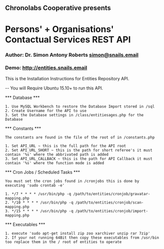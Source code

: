 ## Chronolabs Cooperative presents

# Persons' + Organisations' Contactual Services REST API

### Author: Dr. Simon Antony Roberts <simon@snails.email>

### Demo: http://entities.snails.email 

This is the Installation Instructions for Entities Repository API. 

 -- You will Require Ubuntu 15.10+ to run this API.

*** Database ***

 	1. Use MySQL Workbench to restore the Database Import stored in /sql
 	2. Create Username for the API to use
 	3. Set the Database settings in /class/entitiesages.php for the Database
 
 *** Constants ***
 
 	The constants are found in the file of the root of in /constants.php
 
  	1. Set API_URL ~ this is the full path for the API root
  	2. Set API_URL_SHORT ~ this is the path for short referee's it must contain '%s' where the abbrivated path is added
  	3. Set API_URL_CALLBACK ~ this is the path for API Callback it must contain '%s' where the function mode is added
  	
  	
 *** Cron Jobs / Scheduled Tasks ***
 
 	You must set the cron jobs found in /cronjobs this is done by executing 'sudo crontab -e'
 
  	1. */7 * * * * /usr/bin/php -q /path/to/entities/cronjob/gravatar-mapping.php
  	2. */10 * * * * /usr/bin/php -q /path/to/entities/cronjob/scan-mapping.php
  	3. */15 * * * * /usr/bin/php -q /path/to/entities/cronjob/import-mapping.php
  	
*** Executables ***

 	1. execute 'sudo apt-get install zip zoo xarchiver unzip rar 7zip'
 	2. If your not running 64Bit then copy these executables from /usr/bin too replace them in the / root of entities to operate
